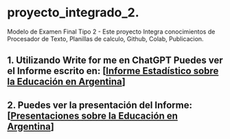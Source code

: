 # proyecto_integrado_2.
Modelo de Examen Final Tipo 2 - Este proyecto Integra conocimientos de Procesador de Texto, Planillas de calculo, Github, Colab, Publicacion.
## 1. Utilizando Write for me en ChatGPT Puedes ver el Informe escrito en: [[Informe Estadístico sobre la Educación en Argentina](https://chatgpt.com/share/67348a33-4e8c-8005-8e28-f8d492fc39c6)]  
## 2. Puedes ver la presentación del Informe: [[Presentaciones sobre la Educación en Argentina](https://gamma.app/docs/Informe-Estadistico-sobre-la-Educacion-en-Argentina-298qimdfwtee815)]
